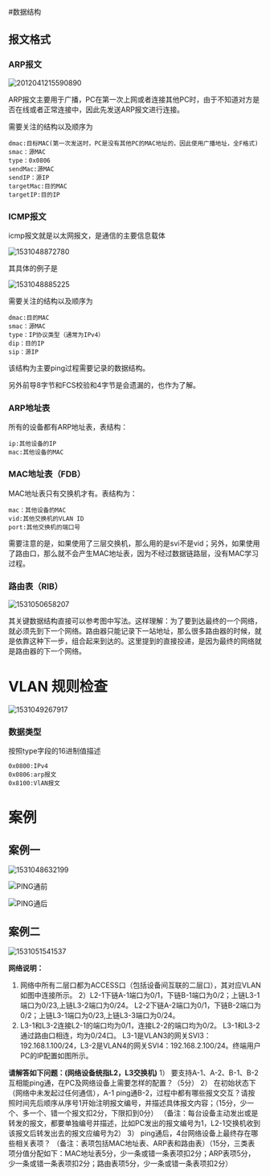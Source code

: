 #数据结构

## 报文格式

### ARP报文

![2012041215590890](assets/2012041215590890.jpg)

ARP报文主要用于广播，PC在第一次上网或者连接其他PC时，由于不知道对方是否在线或者正常连接中，因此先发送ARP报文进行连接。

需要关注的结构以及顺序为

```
dmac:目标MAC(第一次发送时，PC是没有其他PC的MAC地址的，因此使用广播地址，全F格式)
smac：源MAC
type：0x0806
sendMac:源MAC
sendIP：源IP
targetMac:目的MAC
targetIP:目的IP
```

### ICMP报文

icmp报文就是以太网报文，是通信的主要信息载体

![1531048872780](assets/1531048872780.png)

其具体的例子是

![1531048885225](assets/1531048885225.png)

需要关注的结构以及顺序为

```
dmac:目的MAC
smac：源MAC
type：IP协议类型（通常为IPv4）
dip：目的IP
sip：源IP
```

该结构为主要ping过程需要记录的数据结构。

另外前导8字节和FCS校验和4字节是会遗漏的，也作为了解。

### ARP地址表

所有的设备都有ARP地址表，表结构：

```
ip:其他设备的IP
mac:其他设备的MAC
```

### MAC地址表（FDB）

MAC地址表只有交换机才有。表结构为：

```
mac：其他设备的MAC
vid:其他交换机的VLAN ID
port:其他交换机的端口号
```

需要注意的是，如果使用了三层交换机，那么用的是svi不是vid；另外，如果使用了路由口，那么就不会产生MAC地址表，因为不经过数据链路层，没有MAC学习过程。

### 路由表（RIB）

![1531050658207](assets/1531050658207.png)

其关键数据结构直接可以参考图中写法。这样理解：为了要到达最终的一个网络，就必须先到下一个网络。路由器只能记录下一站地址，那么很多路由器的时候，就是依靠这种下一步，组合起来到达的。这里提到的直接投递，是因为最终的网络就是路由器的下一个网络。

# VLAN 规则检查

![1531049267917](assets/1531049267917.png)

### 数据类型

按照type字段的16进制值描述

```
0x0800:IPv4
0x0806:arp报文
0x8100:VlAN报文
```



# 案例

## 案例一

![1531048632199](assets/1531048632199.png)

![PING通前](assets/PING通前.jpg)

![PING通后](assets/PING通后.jpg)

## 案例二

![1531051541537](assets/1531051541537.png)



**网络说明：**
1) 网络中所有二层口都为ACCESS口（包括设备间互联的二层口），其对应VLAN如图中连接所示。
2）L2-1下链A-1端口为0/1，下链B-1端口为0/2；上链L3-1端口为0/23,上链L3-2端口为0/24。
L2-2下链A-2端口为0/1，下链B-2端口为0/2；上链L3-1端口为0/23,上链L3-3端口为0/24。
3) L3-1和L3-2连接L2-1的端口均为0/1，连接L2-2的端口均为0/2。
   L3-1和L3-2通过路由口相连，均为0/24口。
 L3-1是VLAN3的网关SVI3：192.168.1.100/24，L3-2是VLAN4的网关SVI4：192.168.2.100/24。终端用户PC的IP配置如图所示。

**请解答如下问题：(网络设备统指L2，L3交换机)**
1）	要支持A-1、A-2、B-1、B-2互相能ping通，在PC及网络设备上需要怎样的配置？（5分）
2）	在初始状态下（网络中未发起过任何通信），A-1 ping通B-2，过程中都有哪些报文交互？请按照时间先后顺序从序号1开始注明报文编号，并描述具体报文内容；（15分，少一个、多一个、错一个报文扣2分，下限扣到0分）
（备注：每台设备主动发出或是转发的报文，都要单独编号并描述，比如PC发出的报文编号为1，L2-1交换机收到该报文后转发出去的报文应编号为2）
3）	ping通后，4台网络设备上最终存在哪些相关表项？ （备注：表项包括MAC地址表、ARP表和路由表）（15分，三类表项分值分配如下：MAC地址表5分，少一条或错一条表项扣2分；ARP表项5分，少一条或错一条表项扣2分；路由表项5分，少一条或错一条表项扣2分）
